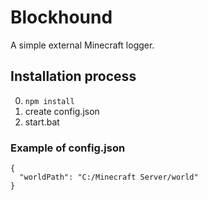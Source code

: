 # Blockhound

A simple external Minecraft logger.

## Installation process

0. `npm install`
0. create config.json
0. start.bat

### Example of config.json
```
{
  "worldPath": "C:/Minecraft Server/world"
}
```
